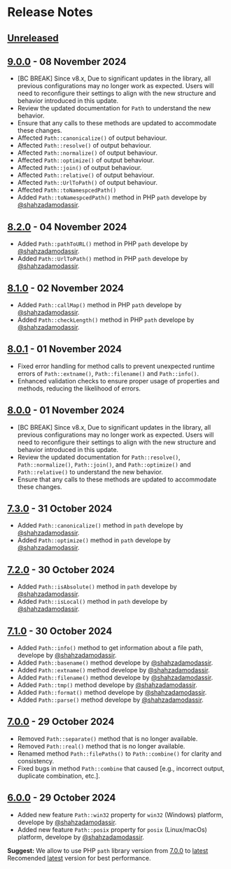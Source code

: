 # Release Notes
## [Unreleased](https://github.com/lazervel/path/compare/v8.2.2...v9.0.0)

## [9.0.0](https://github.com/lazervel/path/compare/v8.2.2...v9.0.0) - 08 November 2024
- [BC BREAK] Since v8.x, Due to significant updates in the library, all previous configurations may no longer work as expected. Users will need to reconfigure their settings to align with the new structure and behavior introduced in this update.
- Review the updated documentation for `Path` to understand the new behavior.
- Ensure that any calls to these methods are updated to accommodate these changes.
- Affected `Path::canonicalize()` of output behaviour.
- Affected `Path::resolve()` of output behaviour.
- Affected `Path::normalize()` of output behaviour.
- Affected `Path::optimize()` of output behaviour.
- Affected `Path::join()` of output behaviour.
- Affected `Path::relative()` of output behaviour.
- Affected `Path::UrlToPath()` of output behaviour.
- Affected `Path::toNamespcedPath()`
- Added `Path::toNamespcedPath()` method in PHP `path` develope by [@shahzadamodassir](https://github.com/shahzadamodassir).

## [8.2.0](https://github.com/lazervel/path/releases/tag/v8.2.0) - 04 November 2024
- Added `Path::pathToURL()` method in PHP `path` develope by [@shahzadamodassir](https://github.com/shahzadamodassir).
- Added `Path::UrlToPath()` method in PHP `path` develope by [@shahzadamodassir](https://github.com/shahzadamodassir).

## [8.1.0](https://github.com/lazervel/path/releases/tag/v8.1.0) - 02 November 2024
- Added `Path::callMap()` method in PHP `path` develope by [@shahzadamodassir](https://github.com/shahzadamodassir).
- Added `Path::checkLength()` method in PHP `path` develope by [@shahzadamodassir](https://github.com/shahzadamodassir).

## [8.0.1](https://github.com/lazervel/path/releases/tag/v8.0.1) - 01 November 2024
- Fixed error handling for method calls to prevent unexpected runtime errors of `Path::extname()`, `Path::filename()` and `Path::info()`.
- Enhanced validation checks to ensure proper usage of properties and methods, reducing the likelihood of errors.

## [8.0.0](https://github.com/lazervel/path/compare/v7.3.0...v8.0.0) - 01 November 2024
- [BC BREAK] Since v8.x, Due to significant updates in the library, all previous configurations may no longer work as expected. Users will need to reconfigure their settings to align with the new structure and behavior introduced in this update.
- Review the updated documentation for `Path::resolve()`, `Path::normalize()`, `Path::join()`, and `Path::optimize()` and `Path::relative()` to understand the new behavior.
- Ensure that any calls to these methods are updated to accommodate these changes.

## [7.3.0](https://github.com/lazervel/path/releases/tag/v7.3.0) - 31 October 2024
- Added `Path::canonicalize()` method in `path` develope by [@shahzadamodassir](https://github.com/shahzadamodassir).
- Added `Path::optimize()` method in `path` develope by [@shahzadamodassir](https://github.com/shahzadamodassir).

## [7.2.0](https://github.com/lazervel/path/releases/tag/v7.2.0) - 30 October 2024
- Added `Path::isAbsolute()` method in `path` develope by [@shahzadamodassir](https://github.com/shahzadamodassir).
- Added `Path::isLocal()` method in `path` develope by [@shahzadamodassir](https://github.com/shahzadamodassir).

## [7.1.0](https://github.com/lazervel/path/releases/tag/v7.1.0) - 30 October 2024
- Added `Path::info()` method to get information about a file path, develope by [@shahzadamodassir](https://github.com/shahzadamodassir).
- Added `Path::basename()` method develope by [@shahzadamodassir](https://github.com/shahzadamodassir).
- Added `Path::extname()` method develope by [@shahzadamodassir](https://github.com/shahzadamodassir).
- Added `Path::filename()` method develope by [@shahzadamodassir](https://github.com/shahzadamodassir).
- Added `Path::tmp()` method develope by [@shahzadamodassir](https://github.com/shahzadamodassir).
- Added `Path::format()` method develope by [@shahzadamodassir](https://github.com/shahzadamodassir).
- Added `Path::parse()` method develope by [@shahzadamodassir](https://github.com/shahzadamodassir).

## [7.0.0](https://github.com/lazervel/path/releases/tag/v7.0.0) - 29 October 2024
- Removed `Path::separate()` method that is no longer available.
- Removed `Path::real()` method that is no longer available.
- Renamed method `Path::filePaths()` to `Path::combine()` for clarity and consistency.
- Fixed bugs in method `Path::combine` that caused [e.g., incorrect output, duplicate combination, etc.].

## [6.0.0](https://github.com/lazervel/path/releases/tag/v6.0.0) - 29 October 2024
- Added new feature `Path::win32` property for `win32` (Windows) platform, develope by [@shahzadamodassir](https://github.com/shahzadamodassir).
- Added new feature `Path::posix` property for `posix` (Linux/macOs) platform, develope by [@shahzadamodassir](https://github.com/shahzadamodassir).

**Suggest:** We allow to use PHP `path` library version from [7.0.0](https://github.com/lazervel/path/releases/tag/v7.0.0) to [latest](https://github.com/lazervel/path/releases/latest) Recomended [latest](https://github.com/lazervel/path/releases/latest) version for best performance.